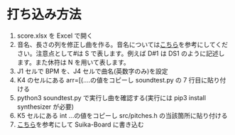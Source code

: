 # 打ち込み方法

1.  score.xlsx を Excel で開く
1.  音名、長さの列を修正し曲を作る。音名については[こちら](https://tomari.org/main/java/oto.html)を参考にしてください。注意点として#は S で表します。例えば D#1 は DS1 のように記述します。また休符は N を用いて表します。
1.  J1 セルで BPM を、J4 セルで曲名(英数字のみ)を設定
1.  K4 のセルにある arr=[(....の値をコピーし soundtest.py の 7 行目に貼り付ける
1.  python3 soundtest.py で実行し曲を確認する(実行には pip3 install synthesizer が必要)
1.  K5 セルにある int ...の値をコピーし src/pitches.h の当該箇所に貼り付ける
1.  [こちら](../installation/)を参考にして Suika-Board に書き込む
